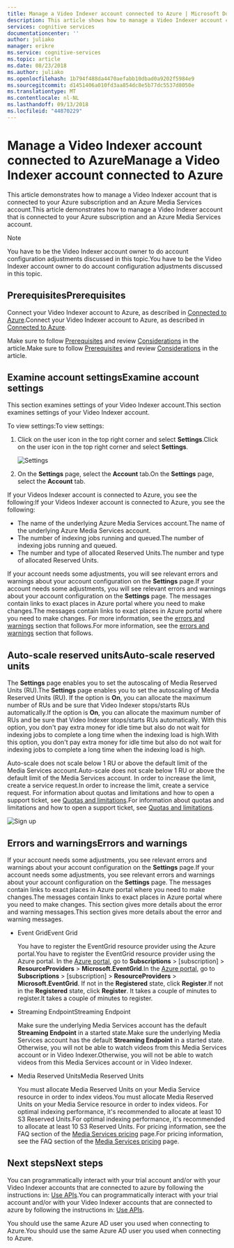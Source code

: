 ```yaml
---
title: Manage a Video Indexer account connected to Azure | Microsoft Docs
description: This article shows how to manage a Video Indexer account connected to Azure.
services: cognitive services
documentationcenter: ''
author: juliako
manager: erikre
ms.service: cognitive-services
ms.topic: article
ms.date: 08/23/2018
ms.author: juliako
ms.openlocfilehash: 1b794f488da4470aefabb10dbad0a9202f5984e9
ms.sourcegitcommit: d1451406a010fd3aa854dc8e5b77dc5537d8050e
ms.translationtype: MT
ms.contentlocale: nl-NL
ms.lasthandoff: 09/13/2018
ms.locfileid: "44870229"
---
```

# <a name="manage-a-video-indexer-account-connected-to-azure"></a><span data-ttu-id="aa03e-103">Manage a Video Indexer account connected to Azure</span><span class="sxs-lookup"><span data-stu-id="aa03e-103">Manage a Video Indexer account connected to Azure</span></span>

<span data-ttu-id="aa03e-104">This article demonstrates how to manage a Video Indexer account that is connected to your Azure subscription and an Azure Media Services account.</span><span class="sxs-lookup"><span data-stu-id="aa03e-104">This article demonstrates how to manage a Video Indexer account that is connected to your Azure subscription and an Azure Media Services account.</span></span>

> [!NOTE]
> <span data-ttu-id="aa03e-105">You have to be the Video Indexer account owner to do account configuration adjustments discussed in this topic.</span><span class="sxs-lookup"><span data-stu-id="aa03e-105">You have to be the Video Indexer account owner to do account configuration adjustments discussed in this topic.</span></span>

## <a name="prerequisites"></a><span data-ttu-id="aa03e-106">Prerequisites</span><span class="sxs-lookup"><span data-stu-id="aa03e-106">Prerequisites</span></span>

<span data-ttu-id="aa03e-107">Connect your Video Indexer account to Azure, as described in [Connected to Azure](connect-to-azure.md).</span><span class="sxs-lookup"><span data-stu-id="aa03e-107">Connect your Video Indexer account to Azure, as described in [Connected to Azure](connect-to-azure.md).</span></span> 

<span data-ttu-id="aa03e-108">Make sure to follow [Prerequisites](connect-to-azure.md#prerequisites) and review [Considerations](connect-to-azure.md#considerations) in the article.</span><span class="sxs-lookup"><span data-stu-id="aa03e-108">Make sure to follow [Prerequisites](connect-to-azure.md#prerequisites) and review [Considerations](connect-to-azure.md#considerations) in the article.</span></span>

## <a name="examine-account-settings"></a><span data-ttu-id="aa03e-109">Examine account settings</span><span class="sxs-lookup"><span data-stu-id="aa03e-109">Examine account settings</span></span>

<span data-ttu-id="aa03e-110">This section examines settings of your Video Indexer account.</span><span class="sxs-lookup"><span data-stu-id="aa03e-110">This section examines settings of your Video Indexer account.</span></span>

<span data-ttu-id="aa03e-111">To view settings:</span><span class="sxs-lookup"><span data-stu-id="aa03e-111">To view settings:</span></span>

1. <span data-ttu-id="aa03e-112">Click on the user icon in the top right corner and select **Settings**.</span><span class="sxs-lookup"><span data-stu-id="aa03e-112">Click on the user icon in the top right corner and select **Settings**.</span></span>

    ![Settings](./media/manage-account-connected-to-azure/select-settings.png)

2. <span data-ttu-id="aa03e-114">On the **Settings** page, select the **Account** tab.</span><span class="sxs-lookup"><span data-stu-id="aa03e-114">On the **Settings** page, select the **Account** tab.</span></span>

<span data-ttu-id="aa03e-115">If your Videos Indexer account is connected to Azure, you see the following:</span><span class="sxs-lookup"><span data-stu-id="aa03e-115">If your Videos Indexer account is connected to Azure, you see the following:</span></span>

* <span data-ttu-id="aa03e-116">The name of the underlying Azure Media Services account.</span><span class="sxs-lookup"><span data-stu-id="aa03e-116">The name of the underlying Azure Media Services account.</span></span>
* <span data-ttu-id="aa03e-117">The number of indexing jobs running and queued.</span><span class="sxs-lookup"><span data-stu-id="aa03e-117">The number of indexing jobs running and queued.</span></span>
* <span data-ttu-id="aa03e-118">The number and type of allocated Reserved Units.</span><span class="sxs-lookup"><span data-stu-id="aa03e-118">The number and type of allocated Reserved Units.</span></span>

<span data-ttu-id="aa03e-119">If your account needs some adjustments, you will see relevant errors and warnings about your account configuration on the **Settings** page.</span><span class="sxs-lookup"><span data-stu-id="aa03e-119">If your account needs some adjustments, you will see relevant errors and warnings about your account configuration on the **Settings** page.</span></span> <span data-ttu-id="aa03e-120">The messages contain links to exact places in Azure portal where you need to make changes.</span><span class="sxs-lookup"><span data-stu-id="aa03e-120">The messages contain links to exact places in Azure portal where you need to make changes.</span></span> <span data-ttu-id="aa03e-121">For more information, see the [errors and warnings](#errors-and-warnings) section that follows.</span><span class="sxs-lookup"><span data-stu-id="aa03e-121">For more information, see the [errors and warnings](#errors-and-warnings) section that follows.</span></span>

## <a name="auto-scale-reserved-units"></a><span data-ttu-id="aa03e-122">Auto-scale reserved units</span><span class="sxs-lookup"><span data-stu-id="aa03e-122">Auto-scale reserved units</span></span>

<span data-ttu-id="aa03e-123">The **Settings** page enables you to set the autoscaling of Media Reserved Units (RU).</span><span class="sxs-lookup"><span data-stu-id="aa03e-123">The **Settings** page enables you to set the autoscaling of Media Reserved Units (RU).</span></span> <span data-ttu-id="aa03e-124">If the option is **On**, you can allocate the maximum number of RUs and be sure that Video Indexer stops/starts RUs automatically.</span><span class="sxs-lookup"><span data-stu-id="aa03e-124">If the option is **On**, you can allocate the maximum number of RUs and be sure that Video Indexer stops/starts RUs automatically.</span></span> <span data-ttu-id="aa03e-125">With this option, you don't pay extra money for idle time but also do not wait for indexing jobs to complete a long time when the indexing load is high.</span><span class="sxs-lookup"><span data-stu-id="aa03e-125">With this option, you don't pay extra money for idle time but also do not wait for indexing jobs to complete a long time when the indexing load is high.</span></span>

<span data-ttu-id="aa03e-126">Auto-scale does not scale below 1 RU or above the default limit of the Media Services account.</span><span class="sxs-lookup"><span data-stu-id="aa03e-126">Auto-scale does not scale below 1 RU or above the default limit of the Media Services account.</span></span> <span data-ttu-id="aa03e-127">In order to increase the limit, create a service request.</span><span class="sxs-lookup"><span data-stu-id="aa03e-127">In order to increase the limit, create a service request.</span></span> <span data-ttu-id="aa03e-128">For information about quotas and limitations and how to open a support ticket, see [Quotas and limitations](../../media-services/previous/media-services-quotas-and-limitations.md).</span><span class="sxs-lookup"><span data-stu-id="aa03e-128">For information about quotas and limitations and how to open a support ticket, see [Quotas and limitations](../../media-services/previous/media-services-quotas-and-limitations.md).</span></span>

![Sign up](./media/manage-account-connected-to-azure/autoscale-reserved-units.png)

## <a name="errors-and-warnings"></a><span data-ttu-id="aa03e-130">Errors and warnings</span><span class="sxs-lookup"><span data-stu-id="aa03e-130">Errors and warnings</span></span>

<span data-ttu-id="aa03e-131">If your account needs some adjustments, you see relevant errors and warnings about your account configuration on the **Settings** page.</span><span class="sxs-lookup"><span data-stu-id="aa03e-131">If your account needs some adjustments, you see relevant errors and warnings about your account configuration on the **Settings** page.</span></span> <span data-ttu-id="aa03e-132">The messages contain links to exact places in Azure portal where you need to make changes.</span><span class="sxs-lookup"><span data-stu-id="aa03e-132">The messages contain links to exact places in Azure portal where you need to make changes.</span></span> <span data-ttu-id="aa03e-133">This section gives more details about the error and warning messages.</span><span class="sxs-lookup"><span data-stu-id="aa03e-133">This section gives more details about the error and warning messages.</span></span>

* <span data-ttu-id="aa03e-134">Event Grid</span><span class="sxs-lookup"><span data-stu-id="aa03e-134">Event Grid</span></span>

    <span data-ttu-id="aa03e-135">You have to register the EventGrid resource provider using the Azure portal.</span><span class="sxs-lookup"><span data-stu-id="aa03e-135">You have to register the EventGrid resource provider using the Azure portal.</span></span> <span data-ttu-id="aa03e-136">In the [Azure portal](https://portal.azure.com/), go to **Subscriptions** > [subscription] > **ResourceProviders** > **Microsoft.EventGrid**.</span><span class="sxs-lookup"><span data-stu-id="aa03e-136">In the [Azure portal](https://portal.azure.com/), go to **Subscriptions** > [subscription] > **ResourceProviders** > **Microsoft.EventGrid**.</span></span> <span data-ttu-id="aa03e-137">If not in the **Registered** state, click **Register**.</span><span class="sxs-lookup"><span data-stu-id="aa03e-137">If not in the **Registered** state, click **Register**.</span></span> <span data-ttu-id="aa03e-138">It takes a couple of minutes to register.</span><span class="sxs-lookup"><span data-stu-id="aa03e-138">It takes a couple of minutes to register.</span></span> 

* <span data-ttu-id="aa03e-139">Streaming Endpoint</span><span class="sxs-lookup"><span data-stu-id="aa03e-139">Streaming Endpoint</span></span>

    <span data-ttu-id="aa03e-140">Make sure the underlying Media Services account has the default **Streaming Endpoint** in a started state.</span><span class="sxs-lookup"><span data-stu-id="aa03e-140">Make sure the underlying Media Services account has the default **Streaming Endpoint** in a started state.</span></span> <span data-ttu-id="aa03e-141">Otherwise, you will not be able to watch videos from this Media Services account or in Video Indexer.</span><span class="sxs-lookup"><span data-stu-id="aa03e-141">Otherwise, you will not be able to watch videos from this Media Services account or in Video Indexer.</span></span>

* <span data-ttu-id="aa03e-142">Media Reserved Units</span><span class="sxs-lookup"><span data-stu-id="aa03e-142">Media Reserved Units</span></span> 

    <span data-ttu-id="aa03e-143">You must allocate Media Reserved Units on your Media Service resource in order to index videos.</span><span class="sxs-lookup"><span data-stu-id="aa03e-143">You must allocate Media Reserved Units on your Media Service resource in order to index videos.</span></span> <span data-ttu-id="aa03e-144">For optimal indexing performance, it's recommended to allocate at least 10 S3 Reserved Units.</span><span class="sxs-lookup"><span data-stu-id="aa03e-144">For optimal indexing performance, it's recommended to allocate at least 10 S3 Reserved Units.</span></span> <span data-ttu-id="aa03e-145">For pricing information, see the FAQ section of the [Media Services pricing](https://azure.microsoft.com/pricing/details/media-services/) page.</span><span class="sxs-lookup"><span data-stu-id="aa03e-145">For pricing information, see the FAQ section of the [Media Services pricing](https://azure.microsoft.com/pricing/details/media-services/) page.</span></span>   

## <a name="next-steps"></a><span data-ttu-id="aa03e-146">Next steps</span><span class="sxs-lookup"><span data-stu-id="aa03e-146">Next steps</span></span>

<span data-ttu-id="aa03e-147">You can programmatically interact with your trial account and/or with your Video Indexer accounts that are connected to azure by following the instructions in: [Use APIs](video-indexer-use-apis.md).</span><span class="sxs-lookup"><span data-stu-id="aa03e-147">You can programmatically interact with your trial account and/or with your Video Indexer accounts that are connected to azure by following the instructions in: [Use APIs](video-indexer-use-apis.md).</span></span>

<span data-ttu-id="aa03e-148">You should use the same Azure AD user you used when connecting to Azure.</span><span class="sxs-lookup"><span data-stu-id="aa03e-148">You should use the same Azure AD user you used when connecting to Azure.</span></span>
